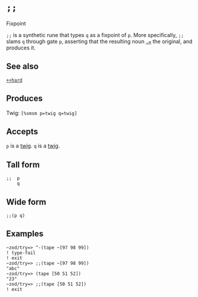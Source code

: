 `;;`
====

Fixpoint

`;;` is a synthetic rune that types `q` as a fixpoint of `p`. More
specifically, `;;` slams `q` through gate `p`, asserting that the
resulting noun [`.=`]() the original, and produces it.

See also
--------

[`++hard`]()

Produces
--------

Twig: `[%smsm p=twig q=twig]`

Accepts
-------

`p` is a [twig](). `q` is a [twig]().

Tall form
---------

    ;;  p
        q

Wide form
---------

    ;;(p q)

Examples
--------

    ~zod/try=> ^-(tape ~[97 98 99])
    ! type-fail
    ! exit
    ~zod/try=> ;;(tape ~[97 98 99])
    "abc"
    ~zod/try=> (tape [50 51 52])
    "23"
    ~zod/try=> ;;(tape [50 51 52])
    ! exit
